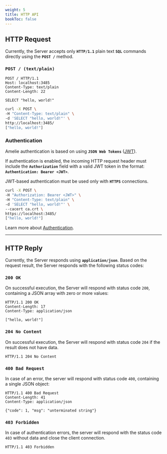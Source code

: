 ```yaml
---
weight: 5
title: HTTP API
bookToc: false
---
```


## HTTP Request

Currently, the Server accepts only **`HTTP/1.1`** plain text **`SQL`** commands directly using the **`POST /`** method.

### **`POST / (text/plain)`**

```http
POST / HTTP/1.1
Host: localhost:3485
Content-Type: text/plain
Content-Length: 22

SELECT "hello, world!"
```

```sh
curl -X POST \
-H "Content-Type: text/plain" \
-d 'SELECT "hello, world!"' \
http://localhost:3485/
["hello, world!"]
```

### Authentication

Amelie authentication is based on using **`JSON Web Tokens`** ([JWT](https://jwt.io/)).

If authentication is enabled, the incoming HTTP request header must include the **`Authorization`** field with
a valid JWT token in the format: **`Authentication: Bearer <JWT>`**.

JWT-based authentication must be used only with **`HTTPS`** connections.

```sh
curl -X POST \
-H "Authorization: Bearer <JWT>" \
-H "Content-Type: text/plain" \
-d 'SELECT "hello, world!"' \
--cacert ca.crt \
https://localhost:3485/
["hello, world!"]
```

Learn more about [Authentication](/docs/tutorial/auth).

---

## HTTP Reply

Currently, the Server responds using **`application/json`**.
Based on the request result, the Server responds with the following status codes:

### **`200 OK`**

On successful execution, the Server will respond with status code `200`, containing a
JSON array with zero or more values:

```http
HTTP/1.1 200 OK
Content-Length: 17
Content-Type: application/json

["hello, world!"]
```

### **`204 No Content`**

On successful execution, the Server will respond with status code `204` if the result does not have data.

```http
HTTP/1.1 204 No Content
```

### **`400 Bad Request`**

In case of an error, the server will respond with status code `400`, containing a single JSON object:

```http
HTTP/1.1 400 Bad Request
Content-Length: 41
Content-Type: application/json

{"code": 1, "msg": "unterminated string"}
```

### **`403 Forbidden`**

In case of authentication errors, the server will respond with the status code `403` without
data and close the client connection.

```http
HTTP/1.1 403 Forbidden
```

